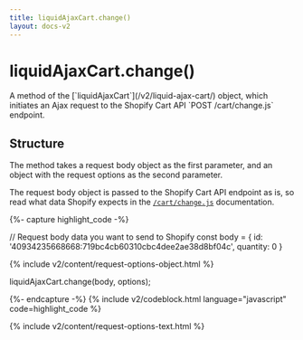 ```yaml
---
title: liquidAjaxCart.change() 
layout: docs-v2
---
```


# liquidAjaxCart.change()

<p class="lead" markdown="1">
A method of the [`liquidAjaxCart`](/v2/liquid-ajax-cart/) object, 
which initiates an Ajax request to the Shopify Cart API `POST /cart/change.js` endpoint.
</p>

## Structure

The method takes a request body object as the first parameter, and an object with the request options as the second parameter.

The request body object is passed to the Shopify Cart API endpoint as is,
so read what data Shopify expects in the [`/cart/change.js`](https://shopify.dev/docs/api/ajax/reference/cart#post-locale-cart-change-js) documentation.

{%- capture highlight_code -%}

// Request body data you want to send to Shopify
const body = {
  id: '40934235668668:719bc4cb60310cbc4dee2ae38d8bf04c',
  quantity: 0
}

{% include v2/content/request-options-object.html %}

liquidAjaxCart.change(body, options);

{%- endcapture -%}
{% include v2/codeblock.html language="javascript" code=highlight_code %}

{% include v2/content/request-options-text.html %}
